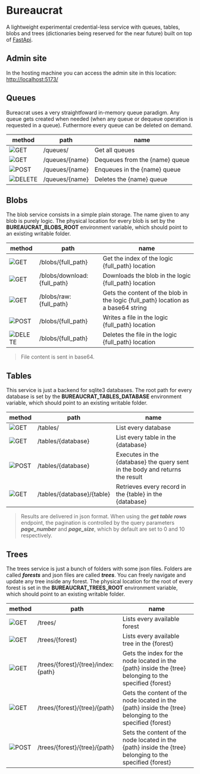 # Bureaucrat

A lightweight experimental credential-less service with queues, tables, blobs and trees (dictionaries being reserved for the near future) built on top of [FastApi](https://fastapi.tiangolo.com/).

## Admin site

In the hosting machine you can access the admin site in this location: [http://localhost:5173/](http://localhost:5173/)

## Queues

Bureacrat uses a very straightfoward in-memory queue paradigm. Any queue gets created when needed (when any queue or dequeue operation is requested in a queue). Futhermore every queue can be deleted on demand.

|method|path|name|
|---|---|---|
|![GET](https://img.shields.io/badge/-GET-blue.svg)|/queues/|Get all queues|
|![GET](https://img.shields.io/badge/-GET-blue.svg)|/queues/{name}|Dequeues from the {name} queue|
|![POST](https://img.shields.io/badge/-POST-green.svg)|/queues/{name}|Enqueues in the {name} queue|
|![DELETE](https://img.shields.io/badge/-DELETE-red.svg)|/queues/{name}|Deletes the {name} queue|

## Blobs

The blob service consists in a simple plain storage. The name given to any blob is purely logic. The physical location for every blob is set by the **BUREAUCRAT_BLOBS_ROOT** environment variable, which should point to an existing writable folder.

|method|path|name|
|---|---|---|
|![GET](https://img.shields.io/badge/-GET-blue.svg)|/blobs/{full_path}|Get the index of the logic {full_path} location|
|![GET](https://img.shields.io/badge/-GET-blue.svg)|/blobs/download:{full_path}|Downloads the blob in the logic {full_path} location|
|![GET](https://img.shields.io/badge/-GET-blue.svg)|/blobs/raw:{full_path}|Gets the content of the blob in the logic {full_path} location as a base64 string|
|![POST](https://img.shields.io/badge/-POST-green.svg)|/blobs/{full_path}|Writes a file in the logic {full_path} location|
|![DELETE](https://img.shields.io/badge/-DELETE-red.svg)|/blobs/{full_path}|Deletes the file in the logic {full_path} location|

> File content is sent in base64.

## Tables

This service is just a backend for sqlite3 databases. The root path for every database is set by the **BUREAUCRAT_TABLES_DATABASE** environment variable, which should point to an existing writable folder.

|method|path|name|
|---|---|---|
|![GET](https://img.shields.io/badge/-GET-blue.svg)|/tables/|List every database|
|![GET](https://img.shields.io/badge/-GET-blue.svg)|/tables/{database}|List every table in the {database}|
|![POST](https://img.shields.io/badge/-POST-green.svg)|/tables/{database}|Executes in the {database} the query sent in the body and returns the result|
|![GET](https://img.shields.io/badge/-GET-blue.svg)|/tables/{database}/{table}|Retrieves every record in the {table} in the {database}|

> Results are delivered in json format. When using the _**get table rows**_ endpoint, the pagination is controlled by the query parameters _**page_number**_ and _**page_size**_, which by default are set to 0 and 10 respectively.

## Trees

The trees service is just a bunch of folders with some json files. Folders are called _**forests**_ and json files are called _**trees**_. You can freely navigate and update any tree inside any forest. The physical location for the root of every forest is set in the **BUREAUCRAT_TREES_ROOT** environment variable, which should point to an existing writable folder.

|method|path|name|
|---|---|---|
|![GET](https://img.shields.io/badge/-GET-blue.svg)|/trees/|Lists every available forest|
|![GET](https://img.shields.io/badge/-GET-blue.svg)|/trees/{forest}|Lists every available tree in the {forest}|
|![GET](https://img.shields.io/badge/-GET-blue.svg)|/trees/{forest}/{tree}/index:{path}|Gets the index for the node located in the {path} inside the {tree} belonging to the specified {forest}|
|![GET](https://img.shields.io/badge/-GET-blue.svg)|/trees/{forest}/{tree}/{path}|Gets the content of the node located in the {path} inside the {tree} belonging to the specified {forest}|
|![POST](https://img.shields.io/badge/-POST-green.svg)|/trees/{forest}/{tree}/{path}|Sets the content of the node located in the {path} inside the {tree} belonging to the specified {forest}|